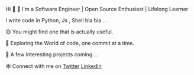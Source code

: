 Hi 👋 🚀 I'm a Software Engineer | Open Source Enthusiast | Lifelong Learner 


I write code in Python, Js , Shell bla bla ...


😊 You might find one that is actually useful.


🌟 Exploring the World of code, one commit at a time.


👀 A few interesting projects coming ...


🕸 Connect with me on [Twitter](https://twitter.com/Brian__1__) [LinkedIn](https://www.linkedin.com/in/brian-kipkemboi-aa949419a)
